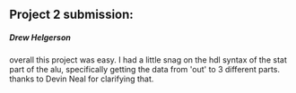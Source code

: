 ## Project 2 submission:
#####  Drew Helgerson

overall this project was easy. I had a little snag on the hdl syntax of the stat part of the alu, specifically getting the data from 'out' to 3 different parts. thanks to Devin Neal for clarifying that. 